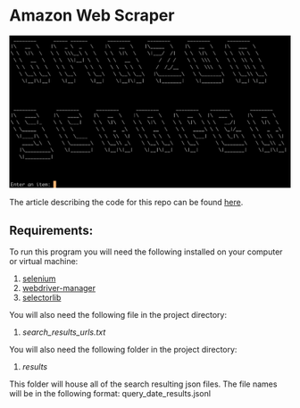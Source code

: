 # Amazon Web Scraper

![Screenshot](/images/program_screenshot.png)

The article describing the code for this repo can be found [here](https://medium.com/@brendanfrrs/scraping-amazon-results-with-selenium-and-python-547fc6be8bfa "Medium.com article.").

## Requirements:
To run this program you will need the following installed on your computer or virtual machine:

1. [selenium](https://selenium-python.readthedocs.io/installation.html)
2. [webdriver-manager](https://pypi.org/project/webdriver-manager/)
3. [selectorlib](https://pypi.org/project/selectorlib/)

You will also need the following file in the project directory:

1. *search_results_urls.txt*

You will also need the following folder in the project directory:

1. *results*

This folder will house all of the search resulting json files. The file names will be in the following format: query_date_results.jsonl
